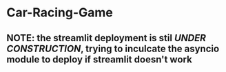 # Car-Racing-Game

## NOTE: the streamlit deployment is stil ***UNDER CONSTRUCTION***, trying to inculcate the asyncio module to deploy if streamlit doesn't work
